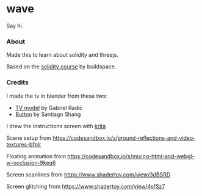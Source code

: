 # wave

Say hi.

### About

Made this to learn about solidity and threejs.

Based on the [solidity course](https://buildspace.so/solidity) by buildspace.

### Credits

I made the tv in blender from these two:
- [TV model](https://polyhaven.com/a/Television_01) by Gabriel Radić
- [Button](https://sketchfab.com/3d-models/the-doomsday-remote-control-226bfc151fb84cf8996d9fa25066489f) by Santiago Shang

I drew the instructions screen with [krita](https://krita.org/en/)

Scene setup from https://codesandbox.io/s/ground-reflections-and-video-textures-bfplr

Floating animation from https://codesandbox.io/s/mixing-html-and-webgl-w-occlusion-9keg6

Screen scanlines from https://www.shadertoy.com/view/3dBSRD

Screen glitching from https://www.shadertoy.com/view/4sfSz7
